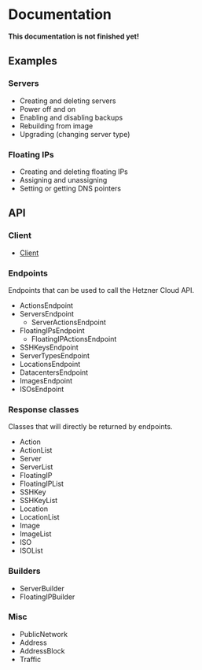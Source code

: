 # Documentation

**This documentation is not finished yet!**

## Examples

### Servers

 - Creating and deleting servers
 - Power off and on
 - Enabling and disabling backups
 - Rebuilding from image
 - Upgrading (changing server type)

### Floating IPs

 - Creating and deleting floating IPs
 - Assigning and unassigning
 - Setting or getting DNS pointers

## API

### Client

 - [Client](api/client.md)

### Endpoints

Endpoints that can be used to call the Hetzner Cloud API.

 - ActionsEndpoint
 - ServersEndpoint
   - ServerActionsEndpoint
 - FloatingIPsEndpoint
   - FloatingIPActionsEndpoint
 - SSHKeysEndpoint
 - ServerTypesEndpoint
 - LocationsEndpoint
 - DatacentersEndpoint
 - ImagesEndpoint
 - ISOsEndpoint

### Response classes

Classes that will directly be returned by endpoints.

 - Action
 - ActionList
 - Server
 - ServerList
 - FloatingIP
 - FloatingIPList
 - SSHKey
 - SSHKeyList
 - Location
 - LocationList
 - Image
 - ImageList
 - ISO
 - ISOList

### Builders

 - ServerBuilder
 - FloatingIPBuilder

### Misc

 - PublicNetwork
 - Address
 - AddressBlock
 - Traffic
